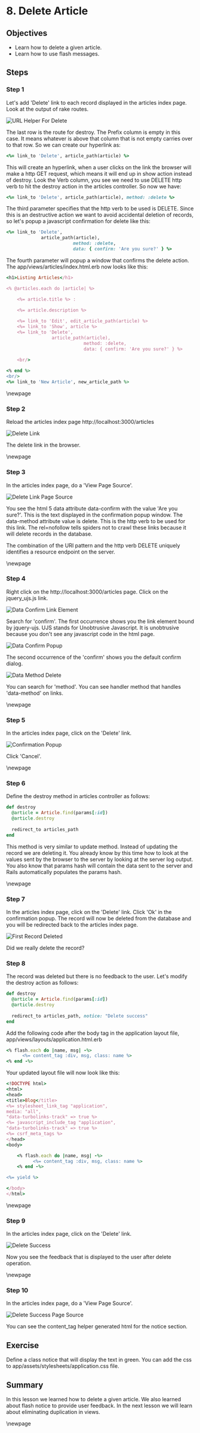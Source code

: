 # 8. Delete Article #

## Objectives ##

- Learn how to delete a given article.
- Learn how to use flash messages.

## Steps ##

### Step 1 ###

Let's add 'Delete' link to each record displayed in the articles index page. Look at the output of rake routes.

![URL Helper For Delete](./figures/delete_route.png)

The last row is the route for destroy. The Prefix column is empty in this case. It means whatever is above that column that is not empty carries over to that row. So we can create our hyperlink as:

```ruby
<%= link_to 'Delete', article_path(article) %> 
```

This will create an hyperlink, when a user clicks on the link the browser will make a http GET request, which means it will end up in show action instead of destroy. Look the Verb column, you see we need to use DELETE http verb to hit the destroy action in the articles controller. So now we have:

```ruby
<%= link_to 'Delete', article_path(article), method: :delete %> 
```

The third parameter specifies that the http verb to be used is DELETE. Since this is an destructive action we want to avoid accidental deletion of records, so let's popup a javascript confirmation for delete like this:

```ruby
<%= link_to 'Delete', 
             article_path(article), 
						 method: :delete, 
						 data: { confirm: 'Are you sure?' } %> 
```

The fourth parameter will popup a window that confirms the delete action. The app/views/articles/index.html.erb now looks like this:

```ruby
<h1>Listing Articles</h1>

<% @articles.each do |article| %>

	<%= article.title %> : 

	<%= article.description %> 
	
	<%= link_to 'Edit', edit_article_path(article) %>
	<%= link_to 'Show', article %>
	<%= link_to 'Delete', 
	             article_path(article), 
							 method: :delete, 
							 data: { confirm: 'Are you sure?' } %> 
	
	<br/>

<% end %>
<br/>
<%= link_to 'New Article', new_article_path %>
```

\newpage

### Step 2 ###

Reload the articles index page http://localhost:3000/articles

![Delete Link](./figures/delete_link)

The delete link in the browser.

\newpage

### Step 3 ###

In the articles index page, do a 'View Page Source'.

![Delete Link Page Source](./figures/delete_link_source)

You see the html 5 data attribute data-confirm with the value 'Are you sure?'. This is the text displayed in the confirmation popup window. The data-method attribute value is delete. This is the http verb to be used for this link. The rel=nofollow tells spiders not to crawl these links because it will delete records in the database.

The combination of the URI pattern and the http verb DELETE uniquely identifies a resource endpoint on the server.

\newpage

### Step 4 ###

Right click on the http://localhost:3000/articles page. Click on the jquery_ujs.js link. 

![Data Confirm Link Element](./figures/data_confirm_ujs)

Search for 'confirm'. The first occurrence shows you the link element bound by jquery-ujs. UJS stands for Unobtrusive Javascript. It is unobtrusive because you don't see any javascript code in the html page.

![Data Confirm Popup](./figures/data_confirm_popup)

The second occurrence of the 'confirm' shows you the default confirm dialog.

![Data Method Delete](./figures/data_method_delete)

You can search for 'method'. You can see handler method that handles 'data-method' on links.

\newpage

### Step 5 ###

In the articles index page, click on the 'Delete' link.

![Confirmation Popup](./figures/delete_confirmation)

Click 'Cancel'.

\newpage

### Step 6 ###

Define the destroy method in articles controller as follows:

```ruby
def destroy
  @article = Article.find(params[:id])
  @article.destroy
  
  redirect_to articles_path
end
```

This method is very similar to update method. Instead of updating the record we are deleting it. You already know by this time how to look at the values sent by the browser to the server by looking at the server log output. You also know that params hash will contain the data sent to the server and Rails automatically populates the params hash.

\newpage

### Step 7 ###

In the articles index page, click on the 'Delete' link. Click 'Ok' in the confirmation popup. The record will now be deleted from the database and you will be redirected back to the articles index page.

![First Record Deleted](./figures/first_record_deleted)

Did we really delete the record? 

### Step 8 ###

The record was deleted but there is no feedback to the user. Let's modify the destroy action as follows:

```ruby
def destroy
  @article = Article.find(params[:id])
  @article.destroy
  
  redirect_to articles_path, notice: "Delete success"
end
```

Add the following code after the body tag in the application layout file, app/views/layouts/application.html.erb

```ruby
<% flash.each do |name, msg| -%>
      <%= content_tag :div, msg, class: name %>
<% end -%>
```

Your updated layout file will now look like this:

```ruby
<!DOCTYPE html>
<html>
<head>
<title>Blog</title>
<%= stylesheet_link_tag "application", 
media: "all", 
"data-turbolinks-track" => true %>
<%= javascript_include_tag "application", 
"data-turbolinks-track" => true %>
<%= csrf_meta_tags %>
</head>
<body>

	<% flash.each do |name, msg| -%>
	      <%= content_tag :div, msg, class: name %>
	<% end -%>

<%= yield %>

</body>
</html>
```

\newpage

### Step 9 ###

In the articles index page, click on the 'Delete' link.

![Delete Success](./figures/delete_success)

Now you see the feedback that is displayed to the user after delete operation.

\newpage

### Step 10 ###

In the articles index page, do a 'View Page Source'.

![Delete Success Page Source](./figures/delete_success_source)

You can see the content_tag helper generated html for the notice section.

## Exercise ##

Define a class notice that will display the text in green. You can add the css to app/assets/stylesheets/application.css file.

## Summary ##

In this lesson we learned how to delete a given article. We also learned about flash notice to provide user feedback. In the next lesson we will learn about eliminating duplication in views.


\newpage
